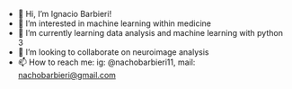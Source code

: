 - 👋 Hi, I’m Ignacio Barbieri!
- 👀 I’m interested in machine learning within medicine
- 🌱 I’m currently learning data analysis and machine learning with python 3
- 💞️ I’m looking to collaborate on neuroimage analysis
- 📫 How to reach me: ig: @nachobarbieri11, mail: nachobarbieri@gmail.com

<!---
nachob48/nachob48 is a ✨ special ✨ repository because its `README.md` (this file) appears on your GitHub profile.
You can click the Preview link to take a look at your changes.
--->
